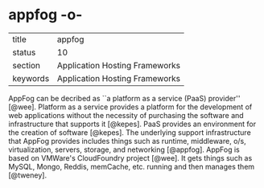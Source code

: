 # appfog -o-


|          |                                |
| -------- | ------------------------------ |
| title    | appfog                         | 
| status   | 10                             |
| section  | Application Hosting Frameworks |
| keywords | Application Hosting Frameworks |



AppFog can be decribed as ``a platform as a service (PaaS)
provider'' [@wee]. Platform as a service provides a platform for
the development of web applications without the necessity of
purchasing the software and infrastructure that supports
it [@kepes]. PaaS provides an environment for the creation of
software [@kepes]. The underlying support infrastructure that
AppFog provides includes things such as runtime, middleware, o/s,
virtualization, servers, storage, and networking [@appfog]. AppFog
is based on VMWare's CloudFoundry project [@wee]. It gets things
such as MySQL, Mongo, Reddis, memCache, etc. running and then manages
them [@tweney].


    
